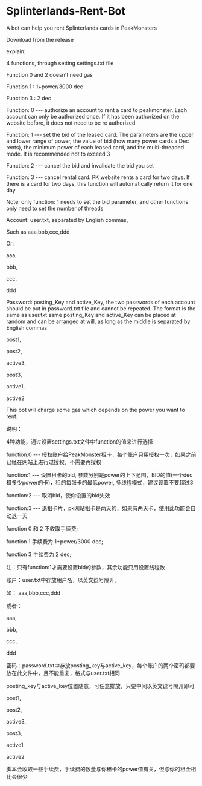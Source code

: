# Splinterlands-Rent-Bot
A bot can help you rent Splinterlands cards in PeakMonsters

Download from the release

explain:

4 functions, through setting settings.txt file

Function 0 and 2 doesn't need gas

Function 1 : 1+power/3000 dec

Function 3 : 2 dec

Function: 0 --- authorize an account to rent a card to peakmonster. Each account can only be authorized once. If it has been authorized on the website before, it does not need to be re authorized

Function: 1 --- set the bid of the leased card. The parameters are the upper and lower range of power, the value of bid (how many power cards a Dec rents), the minimum power of each leased card, and the multi-threaded mode. It is recommended not to exceed 3

Function: 2 --- cancel the bid and invalidate the bid you set

Function: 3 --- cancel rental card. PK website rents a card for two days. If there is a card for two days, this function will automatically return it for one day

Note: only function: 1 needs to set the bid parameter, and other functions only need to set the number of threads

Account: user.txt, separated by English commas,

Such as aaa,bbb,ccc,ddd

Or:

aaa,

bbb,

ccc,

ddd


Password: posting_Key and active_Key, the two passwords of each account should be put in password.txt file and cannot be repeated. The format is the same as user.txt same
posting_Key and active_Key can be placed at random and can be arranged at will, as long as the middle is separated by English commas

post1,

post2,

active3,

post3,

active1,

active2

This bot will charge some gas which depends on the power you want to rent.

说明：

4种功能，通过设置settings.txt文件中function的值来进行选择

function:0   ---  授权账户给PeakMonster租卡，每个账户只用授权一次，如果之前已经在网站上进行过授权，不需要再授权

function:1   ---  设置租卡的bid, 参数分别是power的上下范围，BID的值(一个dec租多少power的卡)，租的每张卡的最低power, 多线程模式，建议设置不要超过3

function:2   ---  取消bid，使你设置的bid失效

function:3   ---  退租卡片，pk网站租卡是两天的，如果有两天卡，使用此功能会自动退一天


function 0 和 2 不收取手续费;

function 1 手续费为 1+power/3000 dec;

function 3 手续费为 2 dec;

注：只有function:1才需要设置bid的参数，其余功能只用设置线程数

账户：user.txt中存放用户名，以英文逗号隔开，

如： aaa,bbb,ccc,ddd

或者：

aaa,

bbb,

ccc,

ddd

密码：password.txt中存放posting_key与active_key，每个账户的两个密码都要放在此文件中，且不能重复，格式与user.txt相同

posting_key与active_key位置随意，可任意排放，只要中间以英文逗号隔开即可

post1,

post2,

active3,

post3,

active1,

active2

脚本会收取一些手续费，手续费的数量与你租卡的power值有关，但与你的租金相比会很少

